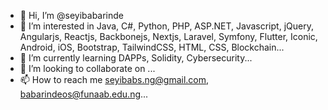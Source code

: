 - 👋 Hi, I’m @seyibabarinde
- 👀 I’m interested in Java, C#, Python, PHP, ASP.NET, Javascript, jQuery, Angularjs, Reactjs, Backbonejs, Nextjs, Laravel, Symfony, Flutter, Iconic, Android, iOS, Bootstrap, TailwindCSS, HTML, CSS, Blockchain...
- 🌱 I’m currently learning DAPPs, Solidity, Cybersecurity...
- 💞️ I’m looking to collaborate on ...
- 📫 How to reach me seyibabs.ng@gmail.com, babarindeos@funaab.edu.ng...

<!---
seyibabarinde/seyibabarinde is a ✨ special ✨ repository because its `README.md` (this file) appears on your GitHub profile.
You can click the Preview link to take a look at your changes.
--->

